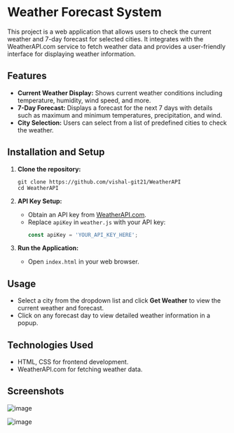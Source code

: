 # Weather Forecast System

This project is a web application that allows users to check the current weather and 7-day forecast for selected cities. It integrates with the WeatherAPI.com service to fetch weather data and provides a user-friendly interface for displaying weather information.

## Features

- **Current Weather Display:** Shows current weather conditions including temperature, humidity, wind speed, and more.
- **7-Day Forecast:** Displays a forecast for the next 7 days with details such as maximum and minimum temperatures, precipitation, and wind.
- **City Selection:** Users can select from a list of predefined cities to check the weather.

## Installation and Setup

1. **Clone the repository:**
   ```
   git clone https://github.com/vishal-git21/WeatherAPI
   cd WeatherAPI
   ```

2. **API Key Setup:**
   - Obtain an API key from [WeatherAPI.com](https://www.weatherapi.com/).
   - Replace `apiKey` in `weather.js` with your API key:
     ```javascript
     const apiKey = 'YOUR_API_KEY_HERE';
     ```

3. **Run the Application:**
   - Open `index.html` in your web browser.

## Usage

- Select a city from the dropdown list and click **Get Weather** to view the current weather and forecast.
- Click on any forecast day to view detailed weather information in a popup.

## Technologies Used

- HTML, CSS for frontend development.
- WeatherAPI.com for fetching weather data.

## Screenshots

![image](https://github.com/vishal-git21/WeatherAPI/assets/68605177/04f90585-9a0b-4eaa-88ff-166bc557aa4a)







![image](https://github.com/vishal-git21/WeatherAPI/assets/68605177/f35b804f-ec77-4019-bcd8-f9a28c57fef5)
